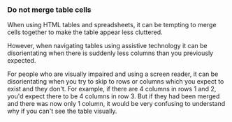 ### Do not merge table cells

When using HTML tables and spreadsheets, it can be tempting to merge cells together to make the table appear less cluttered.

However, when navigating tables using assistive technology it can be disorientating when there is suddenly less columns than you previously expected.

For people who are visually impaired and using a screen reader, it can be disorientating when you try to skip to rows or columns which you expect to exist and they don't. For example, if there are 4 columns in rows 1 and 2, you'd expect there to be 4 columns in row 3. But if they had been merged and there was now only 1 column, it would be very confusing to understand why if you can't see the table visually.
